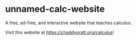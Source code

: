 # unnamed-calc-website
A free, ad-free, and interactive website that teaches calculus.

Visit this website at <https://chaddypratt.org/calculus>!
